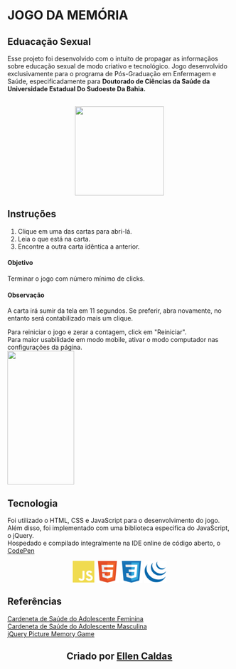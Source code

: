 <h1> JOGO DA MEMÓRIA </h1> 
<h2> Eduacação Sexual </h2>
<p> Esse projeto foi desenvolvido com o intuito de propagar as informaçãos sobre educação sexual de modo criativo e tecnológico. 
  Jogo desenvolvido exclusivamente para o programa de Pós-Graduação em Enfermagem e Saúde, especificadamente para <strong> Doutorado de Ciências da Saúde da Universidade Estadual Do Sudoeste Da Bahia.</strong> </p>
<div align="center">
  <div style="display: inline_block"><br>
  <img align="center" height="200" width="200" src="https://i.pinimg.com/originals/74/a7/3a/74a73a5eae784e53143ed440531e54c2.jpg">
</div>

<div align="left">
<h2> Instruções </h2>
<ol>
  <li>Clique em uma das cartas para abri-lá. </li>
  <li>Leia o que está na carta. </li>
  <li>Encontre a outra carta idêntica a anterior.</li>
</ol> 
  <h4> Objetivo </h4>
  <p> Terminar o jogo com número mínimo de clicks.</p> 
  <h4> <strong> Observação </strong> </h4>
  <p>A carta irá sumir da tela em 11 segundos. Se preferir, abra novamente, no entanto será contabilizado mais um clique. </p>
   <p>Para reiniciar o jogo e zerar a contagem, click em "Reiniciar". <br> Para maior usabilidade em modo mobile, ativar o modo computador nas configurações da página. <br> <img align="center"  height="300" width="150" src="https://i.pinimg.com/564x/c5/7c/26/c57c26cb3a4d154624060e825ba7fb7d.jpg"></p> 

  
  <h2> Tecnologia </h2> 
  <p> Foi utilizado o HTML, CSS e JavaScript para o desenvolvimento do jogo. Além disso, foi implementado com uma biblioteca especifica do JavaScript, o jQuery. <br> Hospedado e compilado integralmente na IDE online de código aberto, o <a href="https://codepen.io/ellen2121/full/KKemWPz" target="_blank">CodePen</a> </p> 
</div>
  <div align="center">
    <img align="center" alt="Js" height="50" width="50" src="https://raw.githubusercontent.com/devicons/devicon/master/icons/javascript/javascript-plain.svg">
    <img align="center" alt="HTML" height="50" width="50" src="https://raw.githubusercontent.com/devicons/devicon/master/icons/html5/html5-original.svg">
    <img align="center" alt="CSS" height="50" width="50" src="https://raw.githubusercontent.com/devicons/devicon/master/icons/css3/css3-original.svg">
    <img align="center" alt="CSS" height="50" width="50" src="https://raw.githubusercontent.com/devicons/devicon/master/icons/jquery/jquery-original.svg">
  </div>
  <div align="left">
    <h2> Referências </h2> 
    <p><a href="https://bvsms.saude.gov.br/bvs/publicacoes/caderneta_saude_adolescente_feminina.pdf" target="_blank">Cardeneta de Saúde do Adolescente Feminina</a> <br> <a href="https://bvsms.saude.gov.br/bvs/publicacoes/caderneta_saude_adolescente_masculino.pdf" target="_blank">Cardeneta de Saúde do Adolescente Masculina</a> <br> <a href="https://codepen.io/mel/full/Axgqge" target="_blank">jQuery Picture Memory Game </a> </p>
  </div> 
  <h2> Criado por <a href="https://www.linkedin.com/in/ellen-maria-da-silva-caldas-4824b01a7/" target="_blank"> Ellen Caldas</a> </h2>
  
